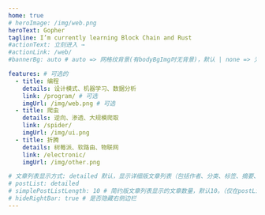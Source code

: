 ```yaml
---
home: true
# heroImage: /img/web.png
heroText: Gopher
tagline: I’m currently learning Block Chain and Rust
#actionText: 立刻进入 →
#actionLink: /web/
#bannerBg: auto # auto => 网格纹背景(有bodyBgImg时无背景)，默认 | none => 无 | '大图地址' | background: 自定义背景样式       提示：如发现文本颜色不适应你的背景时可以到palette.styl修改$bannerTextColor变量

features: # 可选的
  - title: 编程
    details: 设计模式、机器学习、数据分析
    link: /program/ # 可选
    imgUrl: /img/web.png # 可选
  - title: 爬虫
    details: 逆向、渗透、大规模爬取
    link: /spider/
    imgUrl: /img/ui.png
  - title: 折腾
    details: 树莓派、软路由、物联网
    link: /electronic/
    imgUrl: /img/other.png

# 文章列表显示方式: detailed 默认，显示详细版文章列表（包括作者、分类、标签、摘要、分页等）| simple => 显示简约版文章列表（仅标题和日期）| none 不显示文章列表
# postList: detailed
# simplePostListLength: 10 # 简约版文章列表显示的文章数量，默认10。（仅在postList设置为simple时生效）
# hideRightBar: true # 是否隐藏右侧边栏
---
```

